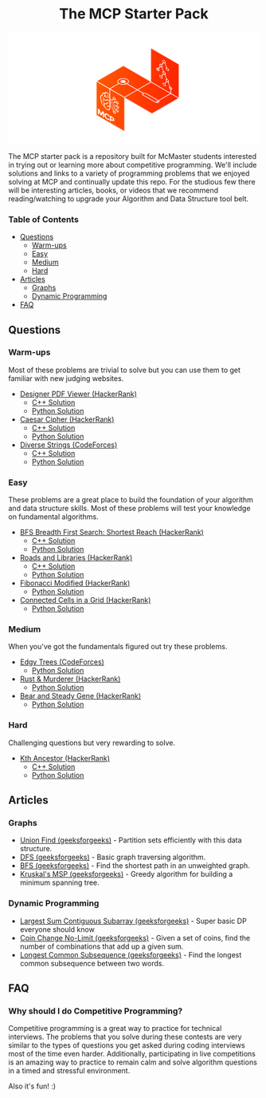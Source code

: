 

<h1 align="center"> The MCP Starter Pack</h1>
<img src="images/big_logo.png"/>

The MCP starter pack is a repository built for McMaster students interested in trying out or learning more about competitive programming. We'll include solutions and links to a variety of programming problems that we enjoyed solving at MCP and continually update this repo. For the studious few there will be interesting articles, books, or videos that we recommend reading/watching to upgrade your Algorithm and Data Structure tool belt. 

### Table of Contents

- [Questions](#Questions)
     - [Warm-ups](#Warm-ups)
     - [Easy](#Easy)
     - [Medium](#Medium)
     - [Hard](#Hard)
- [Articles](#Articles)
    - [Graphs](#Graphs)
    - [Dynamic Programming](#Dynammic-Programming)
- [FAQ](#FAQ)

## Questions

### Warm-ups 

Most of these problems are trivial to solve but you can use them to get familiar with new judging websites. 

- [Designer PDF Viewer (HackerRank)](https://www.hackerrank.com/challenges/designer-pdf-viewer/problem)
    - [C++ Solution](https://github.com/le-michael/mcp-starter-pack/blob/master/solutions/designer_pdf_viewer/sol.cpp)
    - [Python Solution](https://github.com/le-michael/mcp-starter-pack/blob/master/solutions/designer_pdf_viewer/sol.py)
- [Caesar Cipher (HackerRank)](https://www.hackerrank.com/challenges/caesar-cipher-1/problem)
    - [C++ Solution](https://github.com/le-michael/mcp-starter-pack/blob/master/solutions/caesar_cipher/sol.cpp)
    - [Python Solution](https://github.com/le-michael/mcp-starter-pack/blob/master/solutions/caesar_cipher/sol.py)
- [Diverse Strings (CodeForces)](https://codeforces.com/contest/1144/problem/A)
    - [C++ Solution](https://github.com/le-michael/mcp-starter-pack/blob/master/solutions/diverse_strings/sol.cpp)
    - [Python Solution](https://github.com/le-michael/mcp-starter-pack/blob/master/solutions/diverse_strings/sol.py)

### Easy

These problems are a great place to build the foundation of your algorithm and data structure skills. Most of these problems will test your knowledge on fundamental algorithms.

- [BFS Breadth First Search: Shortest Reach (HackerRank)](https://www.hackerrank.com/challenges/bfsshortreach/problem)
    - [C++ Solution](https://github.com/le-michael/mcp-starter-pack/blob/master/solutions/breadth_first_search_shortest_reach/sol.cpp)
    - [Python Solution](https://github.com/le-michael/mcp-starter-pack/blob/master/solutions/breadth_first_search_shortest_reach/sol.py)
- [Roads and Libraries (HackerRank)](https://www.hackerrank.com/challenges/torque-and-development/problem)
    - [C++ Solution](https://github.com/le-michael/mcp-starter-pack/blob/master/solutions/roads_and_libs/sol.cpp)
    - [Python Solution](https://github.com/le-michael/mcp-starter-pack/blob/master/solutions/roads_and_libs/sol.py)
- [Fibonacci Modified (HackerRank)](https://www.hackerrank.com/challenges/fibonacci-modified/problem)
    - [Python Solution](https://github.com/le-michael/mcp-starter-pack/blob/master/solutions/fibonacci_modified/sol.py)
- [Connected Cells in a Grid (HackerRank)](https://www.hackerrank.com/challenges/connected-cell-in-a-grid/problem)
    - [Python Solution](https://github.com/le-michael/mcp-starter-pack/blob/master/solutions/connected_grid/sol.py)

### Medium

When you've got the fundamentals figured out try these problems.
- [Edgy Trees (CodeForces)](https://codeforces.com/contest/1139/problem/C)
    - [Python Solution](https://github.com/le-michael/mcp-starter-pack/blob/master/solutions/edgy_trees/sol.py)
- [Rust & Murderer (HackerRank)](https://www.hackerrank.com/challenges/rust-murderer/problem)
    - [Python Solution](https://github.com/le-michael/mcp-starter-pack/blob/master/solutions/rust_murderer/sol.py)
- [Bear and Steady Gene (HackerRank)](https://www.hackerrank.com/challenges/bear-and-steady-gene/problem)
    - [Python Solution](https://github.com/le-michael/mcp-starter-pack/blob/master/solutions/bear_and_steady_gene/sol.py)

### Hard

Challenging questions but very rewarding to solve. 

- [Kth Ancestor (HackerRank)](https://www.hackerrank.com/challenges/kth-ancestor/problem)
    - [C++ Solution](https://github.com/le-michael/mcp-starter-pack/blob/master/solutions/kth_ancestor/sol.cpp)
    - [Python Solution](https://github.com/le-michael/mcp-starter-pack/blob/master/solutions/kth_ancestor/sol.py)

## Articles
### Graphs
-
  [Union Find (geeksforgeeks)](https://www.geeksforgeeks.org/union-find-algorithm-set-2-union-by-rank/) - Partition sets efficiently with this data structure. 
- [DFS (geeksforgeeks)](https://www.geeksforgeeks.org/depth-first-search-or-dfs-for-a-graph/) - Basic graph traversing algorithm.
- [BFS (geeksforgeeks)](https://www.geeksforgeeks.org/breadth-first-search-or-bfs-for-a-graph/) - Find the shortest path in an unweighted graph.
- [Kruskal's MSP (geeksforgeeks)](https://www.geeksforgeeks.org/kruskals-minimum-spanning-tree-algorithm-greedy-algo-2/) - Greedy algorithm for building a minimum spanning tree.
### Dynamic Programming
- [Largest Sum Contiguous Subarray (geeksforgeeks)](https://www.geeksforgeeks.org/largest-sum-contiguous-subarray/) - Super basic DP everyone should know
- [Coin Change No-Limit (geeksforgeeks)](https://www.geeksforgeeks.org/coin-change-dp-7/) - Given a set of coins, find the number of combinations that add up a given sum.
- [Longest Common Subsequence (geeksforgeeks)](https://www.geeksforgeeks.org/longest-common-subsequence-dp-4/) - Find the longest common subsequence between two words.
## FAQ

### Why should I do Competitive Programming?

Competitive programming is a great way to practice for technical interviews. The problems that you solve during these contests are very similar to the types of questions you get asked during coding interviews most of the time even harder. Additionally, participating in live competitions is an amazing way to practice to remain calm and solve algorithm questions in a timed and stressful environment.

Also it's fun! :)
